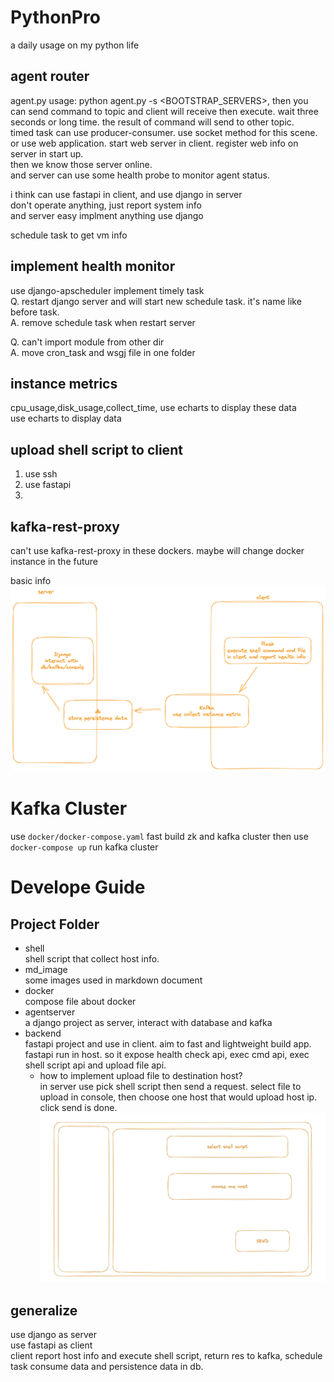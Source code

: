 # PythonPro
a daily usage on my python life
## agent router
agent.py usage: python agent.py -s <BOOTSTRAP_SERVERS>, 
then you can send command to topic and client 
will receive then execute. 
wait three seconds or long time.
the result of command will send to other topic.  
timed task can use producer-consumer.
use socket method for this scene.  
or use web application. start web server in client.
register web info on server in start up.  
then we know those server online.  
and server can use some health probe to monitor agent status.  

i think can use fastapi in client, and use django in server  
don't operate anything, just report system info  
and server easy implment anything use django  


schedule task to get vm info  

## implement health monitor

use django-apscheduler implement timely task  
Q. restart django server and will start new schedule task. it's name like before task.  
A. remove schedule task when restart server  

Q. can't import module from other dir  
A. move cron_task and wsgj file in one folder  

## instance metrics
cpu_usage,disk_usage,collect_time, use echarts to display these data  
use echarts to display data  

## upload shell script to client
1. use ssh  
2. use fastapi  
3. 



## kafka-rest-proxy  
can't use kafka-rest-proxy in these dockers. maybe will change docker instance in the future 

basic info
![img.png](md_image/img.png)


# Kafka Cluster
use `docker/docker-compose.yaml` fast build zk and kafka cluster then use `docker-compose up` run kafka cluster

# Develope Guide
## Project Folder
* shell  
  shell script that collect host info.
* md_image  
  some images used in markdown document 
* docker  
  compose file about docker
* agentserver  
  a django project as server, interact with database and kafka
* backend  
  fastapi project and use in client. aim to fast and lightweight build app.
  fastapi run in host. so it expose health check api, exec cmd api, exec shell script api and
  upload file api. 
  * how to implement upload file to destination host?   
    in server use pick shell script then send a request. select file to upload in console,
    then choose one host that would upload host ip. click send is done.
    ![5D1415F7-8AD8-4E59-9C58-6892F39F8D62.jpeg](md_image%2F5D1415F7-8AD8-4E59-9C58-6892F39F8D62.jpeg)

## generalize 
use django as server  
use fastapi as client  
client report host info and execute shell script, return res to kafka, schedule task 
consume data and persistence data in db.